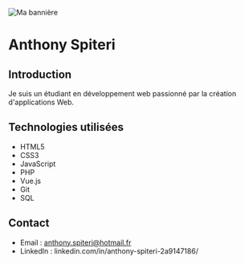 ![Ma bannière](https://github.com/anthony0467/anthony0467/blob/main/ant.jpg)


# Anthony Spiteri

## Introduction

Je suis un étudiant en développement web passionné par la création d'applications Web.
## Technologies utilisées

- HTML5
- CSS3
- JavaScript
- PHP
- Vue.js
- Git
- SQL

## Contact

- Email : anthony.spiteri@hotmail.fr
- LinkedIn : linkedin.com/in/anthony-spiteri-2a9147186/

